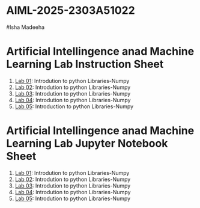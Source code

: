 # AIML-2025-2303A51022
#Isha Madeeha
# Artificial Intellingence anad Machine Learning Lab Instruction Sheet
1. [Lab 01](https://github.com/2303A51017/AIML-2025/blob/main/AIML_A1%20(1).pdf): Introdution to python Libraries-Numpy
2. [Lab 02](https://github.com/2303A51017/AIML-2025/blob/main/AIML_A2%20(2)%20(1).pdf): Introdution to python Libraries-Numpy
3. [Lab 03](https://github.com/2303A51017/AIML-2025/blob/main/AIML_A3%20(3).pdf): Introdution to python Libraries-Numpy
4. [Lab 04](https://github.com/2303A51017/AIML-2025/blob/main/AIML_A4%20(1).pdf): Introdution to python Libraries-Numpy
5. [Lab 05](https://github.com/2303A51017/AIML-2025/blob/main/AIML_A5.pdf): Introduction to python Libraries-Numpy


# Artificial Intellingence anad Machine Learning Lab Jupyter Notebook Sheet
1. [Lab 01](https://github.com/2303A51017/AIML-2025/blob/main/Lab01_AIML.ipynb): Introdution to python Libraries-Numpy
2. [Lab 02](https://github.com/2303A51017/AIML-2025/blob/main/Lab2_Aiml.ipynb): Introdution to python Libraries-Numpy
3. [Lab 03](https://github.com/2303A51017/AIML-2025/blob/main/Lab03_AIML.ipynb): Introdution to python Libraries-Numpy
4. [Lab 04](https://github.com/2303A51017/AIML-2025/blob/main/LAb04_AIML.ipynb): Introdution to python Libraries-Numpy
5. [Lab 05](https://github.com/2303A51017/AIML-2025/blob/main/Lab05_AIML.ipynb): Introdution to python Libraries-Numpy
